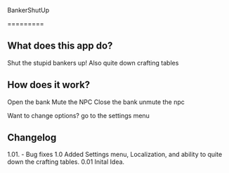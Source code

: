 BankerShutUp

=========

What does this app do?
----------------

Shut the stupid bankers up!
Also quite down crafting tables


How does it work?
-----------------
Open the bank
Mute the NPC
Close the bank
unmute the npc

Want to change options?
go to the settings menu


Changelog
---------
1.01. - Bug fixes
1.0 Added Settings menu, Localization, and ability to quite down the crafting tables.
0.01 Inital Idea. 